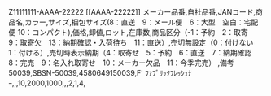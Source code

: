 Z11111111-AAAA-22222
[[AAAA-22222]]
メーカー品番,自社品番,JANコード,商品名,カラー,サイズ,梱包サイズ(8：直送　9：メール便　6：大型　空白：宅配便 10：コンパクト),価格,卸値,ロット,在庫数,商品区分（-1：予約　2：取寄　9：取寄欠　13：納期確認・入荷待ち　11：直送）,売切無設定（0：付けない　1：付ける）,売切時表示納期（4：取寄せ　5：予約　6：直送　7：納期確認　8：完売　9：名入れ取寄せ　10：メーカー欠品　11：今季完売） ,備考
50039,SBSN-50039,4580649150039,F' ﾌｧﾌﾞﾘｯｸﾌﾚｯｼｭﾅｰ,,,10,2000,1000,,,2,1,4,
